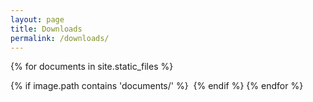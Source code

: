 ```yaml
---
layout: page
title: Downloads
permalink: /downloads/
---
```


{% for documents in site.static_files %}

  {% if image.path contains 'documents/' %}
    <img src="{{ image.path }}" alt="">
  {% endif %}
{% endfor %}
